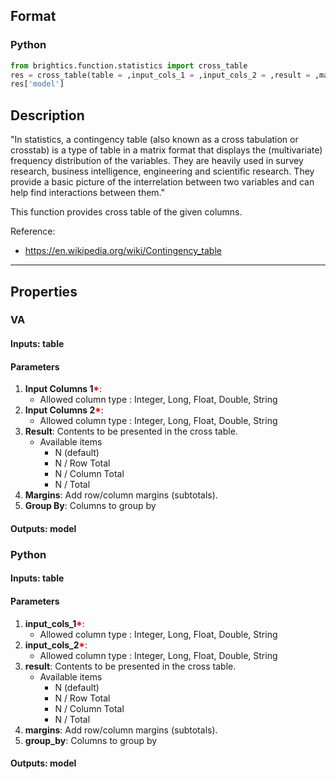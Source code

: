 ## Format
### Python
```python
from brightics.function.statistics import cross_table
res = cross_table(table = ,input_cols_1 = ,input_cols_2 = ,result = ,margins = ,group_by = )
res['model']
```

## Description
"In statistics, a contingency table (also known as a cross tabulation or crosstab) is a type of table in a matrix format that displays the (multivariate) frequency distribution of the variables. They are heavily used in survey research, business intelligence, engineering and scientific research. They provide a basic picture of the interrelation between two variables and can help find interactions between them." 

 This function provides cross table of the given columns. 

Reference:
+ <https://en.wikipedia.org/wiki/Contingency_table>

---

## Properties
### VA
#### Inputs: table

#### Parameters
1. **Input Columns 1**<b style="color:red">*</b>: 
   - Allowed column type : Integer, Long, Float, Double, String
2. **Input Columns 2**<b style="color:red">*</b>: 
   - Allowed column type : Integer, Long, Float, Double, String
3. **Result**: Contents to be presented in the cross table.
   - Available items
      - N (default)
      - N / Row Total
      - N / Column Total
      - N / Total
4. **Margins**: Add row/column margins (subtotals).
5. **Group By**: Columns to group by

#### Outputs: model

### Python
#### Inputs: table

#### Parameters
1. **input_cols_1**<b style="color:red">*</b>: 
   - Allowed column type : Integer, Long, Float, Double, String
2. **input_cols_2**<b style="color:red">*</b>: 
   - Allowed column type : Integer, Long, Float, Double, String
3. **result**: Contents to be presented in the cross table.
   - Available items
      - N (default)
      - N / Row Total
      - N / Column Total
      - N / Total
4. **margins**: Add row/column margins (subtotals).
5. **group_by**: Columns to group by

#### Outputs: model

